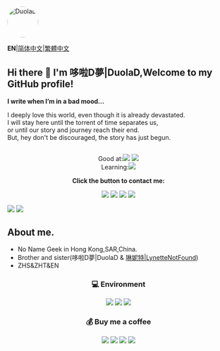 <img src="https://avatars.githubusercontent.com/u/110040721?v=4" width="70" style="border-radius: 50%" alt="DuolaD">

**EN**|[简体中文](Readme.Chinese_Simplified.md)|[繁體中文](Readme.Chinese_Traditional.md)  

## Hi there 👋 I'm 哆啦D夢|DuolaD,Welcome to my GitHub profile!

**I write when I’m in a bad mood...**

I deeply love this world, even though it is already devastated.  
I will stay here until the torrent of time separates us,  
or until our story and journey reach their end.  
But, hey don't be discouraged, the story has just begun.  

## 

<div align="center">Good at:<a href="https://www.python.org/"><img src="https://img.shields.io/badge/Python-EE4C2C.svg?logo=Python" /></a> <a href="https://cplusplus.com/"><img src="https://img.shields.io/badge/C++-00599C.svg?logo=cplusplus" /></a>

<div align="center">Learning:<a href="https://unity.com/"><img src="https://img.shields.io/badge/Unity-000000.svg?logo=Unity"/></a>

 **Click the button to contact me:**
  
<div align="center"><p><span ><a href="https://discordapp.com/users/960705009866137631"><img src="https://img.shields.io/badge/Discord-Available-5865F2.svg?logo=discord" /></a> <a href="https://www.douyin.com/user/MS4wLjABAAAAGUohNGixQiCHKSoHJy0Ae6WS3R7pMd7lSfi5O4A9zH7gdcEd4JEX787i-RFNH257"><img src="https://img.shields.io/badge/抖音-Available-000000.svg?logo=tiktok" /></a> <a href="https://t.me/D_mou"><img src="https://img.shields.io/badge/Telegram-Available-26A5E4.svg?logo=telegram" /></a> <a href="https://qm.qq.com/q/njKy8OrUU8"><img src="https://img.shields.io/badge/QQ-Available-EB1923.svg?logo=tencentqq" /> </span></p></a>

<div align="left">

<a href="#">
  <a><img src="https://stats.deeptrain.net/user/DuolaD?theme=light"/></a>
  <a><img src="https://github-readme-stats.vercel.app/api?username=DuolaD&include_all_commits=true&show_icons=true&theme=buefy&count_private=true&hide_border=true" /></a>
</a>

<div align="left">

## About me.  
- No Name Geek in Hong Kong,SAR,China.
- Brother and sister(哆啦D夢|DuolaD & [琳妮特|LynetteNotFound](https://github.com/LynetteNotFound))
- ZHS&ZHT&EN

<div align="center">

### 💻 Environment 

<a href="#">
  <a href="https://www.microsoft.com/windows"><img src="https://img.shields.io/badge/Windows-00BBFF?style=flat-square&logo=Windows&logoColor=FFFFFF&labelColor=00BBFF"/></a>
  <a href="https://www.apple.com/ios"><img src="https://img.shields.io/badge/Apple-000000?style=flat-square&logo=Apple&logoColor=FFFFFF&labelColor=000000"/></a>
  <a href="https://www.android.com/android-14/"><img src="https://img.shields.io/badge/Android-00C000?style=flat-square&logo=android&logoColor=FFFFFF&labelColor=00C000"/></a>
</a>

### 💰 Buy me a coffee 

<div align="center"><p><span ><a href="https://patreon.com/DuolaD"><img src="https://img.shields.io/badge/Patreon-000000.svg?logo=patreon" /></a> <a href="https://www.paypal.com/paypalme/Dmou114514233"><img src="https://img.shields.io/badge/PayPal-003087.svg?logo=paypal" /></a> <a href="WechatDonateCode.JPG"><img src="https://img.shields.io/badge/Wechat_Pay-07C160.svg?logo=wechat&logoColor=white" /></a> <a href="AirPayDonateCode.png"><img src="https://img.shields.io/badge/Alipay-1677FF.svg?logo=alipay&logoColor=white" /> </span></p></a>

